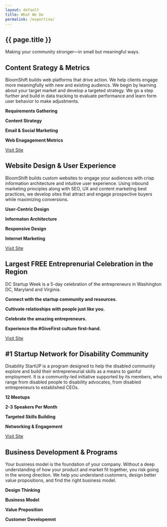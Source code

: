 ```yaml
---
layout: default
title: What We Do
permalink: /expertise/
---
```


<section class="image-center active" style="background-image: url('/assets/images/expertise0.png')">
    <h2><span>{{ page.title }}</span></h2>
    <p>Making your community stronger—in small but meaningful ways.</p>
    <span class="scroll"></span>
</section>

<section class="image-right" style="background-image: url('/assets/images/expertise1.png');">
  <div class="content-wrapper">
      <a name="marketing"></a><h2><strong>Content Srategy</strong> &amp; Metrics</h2>
      <p>BloomShift builds web platforms that drive action. We help clients engage more meaningfully with new and existing audiencs. We begin by learning about your target market and develop a targeted strategy. We go a step further and build in data tracking to evaluate performance and learn form user behavior to make adjustments.</p>
      <p><strong>Requirements Gathering</strong></p>
      <p><strong>Content Strategy</strong></p>
      <p><strong>Email &amp; Social Marketing</strong></p>
      <p><strong>Web Enagagement Metrics</strong></p>
      <a href="http://www.bloomshift.com" class="btn light" target="_blank">Visit Site</a>
  </div>
  <span class="scroll dark"></span>
</section>  

<section class="image-right" style="background-image: url('/assets/images/expertise2.png');">
  <div class="content-wrapper">
      <h2><strong>Website Design</strong> &amp; User Experience</h2>
      <p>BloomShift builds custom websites to engage your audiences with crisp information architecture and intuitive user experience. Using inbound marketing principles along with SEO, UX and content marketing best practices, we develop sites that attract and engage prospective buyers while maximizing conversions.</p>
      <p><strong>User-Centric Design</strong></p>
      <p><strong>Informaton Architecture</strong></p>
      <p><strong>Responsive Design</strong></p>
      <p><strong>Internet Marketing</strong></p>
      <a href="http://www.bloomshift.com" class="btn light" target="_blank">Visit Site</a>
  </div>
  <span class="scroll dark"></span>
</section>

<section class="image-right" style="background-image: url('/assets/images/expertise6.png');">
  <div class="content-wrapper">
      <a name="dcsw"></a><h2>Largest <strong>FREE</strong> Entreprenurial Celebration in the Region</h2>
      <p>DC Startup Week is a 5-day celebration of the entrepreneurs in Washington DC, Maryland and Virginia.</p>
      <p><strong>Connect with the startup community and resources.</strong></p>
      <p><strong>Cultivate relatioships with people just like you.</strong></p>
      <p><strong>Celebrate the amazing entrepreneurs.</strong></p>
      <p><strong>Experience the #GiveFirst culture first-hand.</strong></p>
      <a href="http://www.dcstartupweek.org" class="btn light" target="_blank">Visit Site</a>
  </div>
  <span class="scroll dark"></span>
</section>

<section class="image-right" style="background-image: url('/assets/images/expertise4.png');">
  <div class="content-wrapper">
      <a name="community"></a><h2><strong>#1 Startup Network</strong> for Disability Community</h2>
      <p>Disability StartUP is a program designed to help the disabled community explore and build their entrepreneurial skills as a means to gainful employment. It is a community-led initiative supported by its members, who range from disabled people to disability advocates, from disabled entrepreneurs to established CEOs.</p>
      <p><strong>12 Meetups</strong></p>
      <p><strong>2-3 Speakers Per Month</strong></p>
      <p><strong>Targeted Skills Building</strong></p>
      <p><strong>Networking &amp; Engagement</strong></p>
      <a href="http://www.disabilitystartup.com" class="btn light" target="_blank">Visit Site</a>
  </div>
  <span class="scroll dark"></span>
</section>

<section class="image-right" style="background-image: url('/assets/images/expertise3.png');">
  <div class="content-wrapper">
      <a name="s3"></a><h2><strong>Business Development</strong> &amp; Programs</h2>
      <p>Your business model is the foundation of your company. Without a deep understanding of how your product and market fit together, you risk going in the wrong direction. We help you understand customers, design better value propositions, and find the right business model.</p>
      <p><strong>Design Thinking</strong></p>
      <p><strong>Business Model</strong></p>
      <p><strong>Value Proposition</strong></p>
      <p><strong>Customer Developemnt</strong></p>
  </div>
  <span class="scroll dark"></span>
</section>
